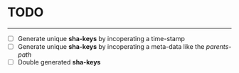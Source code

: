 # TODO
---

 - [ ] Generate unique **sha-keys** by incoperating a time-stamp 
 - [ ] Generate unique **sha-keys** by incoperating a meta-data like the *parents-path*
 - [ ] Double generated **sha-keys** 
